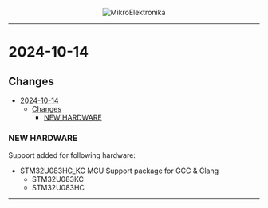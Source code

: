 <p align="center">
  <img src="http://www.mikroe.com/img/designs/beta/logo_small.png?raw=true" alt="MikroElektronika"/>
</p>

---

# 2024-10-14

## Changes

- [2024-10-14](#2024-10-14)
  - [Changes](#changes)
    - [NEW HARDWARE](#new-hardware)

### NEW HARDWARE

Support added for following hardware:

- STM32U083HC_KC MCU Support package for GCC & Clang
  - STM32U083KC
  - STM32U083HC

---

